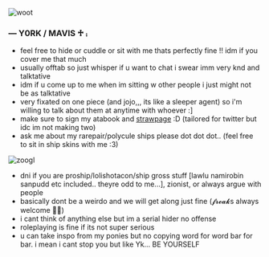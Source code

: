 ![woot](https://media1.tenor.com/m/Ig2RM4zD0uAAAAAC/one-piece-op.gif)
### — Y0RK / MAVIS ♱ ⨾
- feel free to hide or cuddle or sit with me thats perfectly fine !! idm if you cover me that much
- usually offtab so just whisper if u want to chat i swear imm very knd and talktative
- idm if u come up to me when im sitting w other people i just might not be as talktative
- very fixated on one piece (and jojo,,, its like a sleeper agent) so i'm willing to talk about them at anytime with whoever :]
- make sure to sign my atabook and [strawpage](https://shirapudd.straw.page) :D (tailored for twitter but idc im not making two)
- ask me about my rarepair/polycule ships please dot dot dot.. (feel free to sit in ship skins with me :3)
  
![zoogl](https://media1.tenor.com/m/AXftSQneL_4AAAAC/one-piece-egghead-op.gif)
- dni if you are proship/lolishotacon/ship gross stuff [lawlu namirobin sanpudd etc included.. theyre odd to me...], zionist, or always argue with people
- basically dont be a weirdo and we will get along just fine (𝓯𝓻𝓮𝓪𝓴s always welcome 👅👅)
- i cant think of anything else but im a serial hider no offense
- roleplaying is fine if its not super serious
- u can take inspo from my ponies but no copying word for word bar for bar. i mean i cant stop you but like Yk... BE YOURSELF
